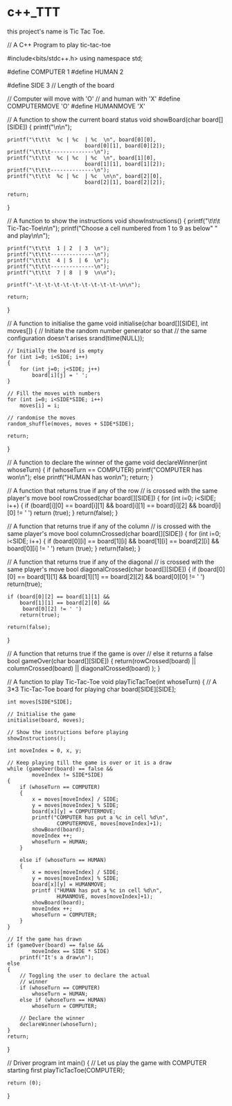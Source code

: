 # c++_TTT
this project's name is Tic Tac Toe.

// A C++ Program to play tic-tac-toe
  
#include<bits/stdc++.h>
using namespace std;
  
#define COMPUTER 1
#define HUMAN 2
  
#define SIDE 3 // Length of the board
  
// Computer will move with 'O'
// and human with 'X'
#define COMPUTERMOVE 'O'
#define HUMANMOVE 'X'
  
// A function to show the current board status
void showBoard(char board[][SIDE])
{
    printf("\n\n");
      
    printf("\t\t\t  %c | %c  | %c  \n", board[0][0],
                             board[0][1], board[0][2]);
    printf("\t\t\t--------------\n");
    printf("\t\t\t  %c | %c  | %c  \n", board[1][0],
                             board[1][1], board[1][2]);
    printf("\t\t\t--------------\n");
    printf("\t\t\t  %c | %c  | %c  \n\n", board[2][0],
                             board[2][1], board[2][2]);
   
    return;
}
  
// A function to show the instructions
void showInstructions()
{
    printf("\t\t\t  Tic-Tac-Toe\n\n");
    printf("Choose a cell numbered from 1 to 9 as below"
            " and play\n\n");
      
    printf("\t\t\t  1 | 2  | 3  \n");
    printf("\t\t\t--------------\n");
    printf("\t\t\t  4 | 5  | 6  \n");
    printf("\t\t\t--------------\n");
    printf("\t\t\t  7 | 8  | 9  \n\n");
      
    printf("-\t-\t-\t-\t-\t-\t-\t-\t-\t-\n\n");
  
    return;
}
  
  
// A function to initialise the game 
void initialise(char board[][SIDE], int moves[])
{
    // Initiate the random number generator so that 
    // the same configuration doesn't arises
    srand(time(NULL)); 
      
    // Initially the board is empty
    for (int i=0; i<SIDE; i++)
    {
        for (int j=0; j<SIDE; j++)
            board[i][j] = ' ';
    }
      
    // Fill the moves with numbers
    for (int i=0; i<SIDE*SIDE; i++)
        moves[i] = i;
  
    // randomise the moves
    random_shuffle(moves, moves + SIDE*SIDE);
      
    return;
}
  
// A function to declare the winner of the game
void declareWinner(int whoseTurn)
{
    if (whoseTurn == COMPUTER)
        printf("COMPUTER has won\n");
    else
        printf("HUMAN has won\n");
    return;
}
  
// A function that returns true if any of the row
// is crossed with the same player's move
bool rowCrossed(char board[][SIDE])
{
    for (int i=0; i<SIDE; i++)
    {
        if (board[i][0] == board[i][1] &&
            board[i][1] == board[i][2] && 
            board[i][0] != ' ')
            return (true);
    }
    return(false);
}
  
// A function that returns true if any of the column
// is crossed with the same player's move
bool columnCrossed(char board[][SIDE])
{
    for (int i=0; i<SIDE; i++)
    {
        if (board[0][i] == board[1][i] &&
            board[1][i] == board[2][i] && 
            board[0][i] != ' ')
            return (true);
    }
    return(false);
}
  
// A function that returns true if any of the diagonal
// is crossed with the same player's move
bool diagonalCrossed(char board[][SIDE])
{
    if (board[0][0] == board[1][1] &&
        board[1][1] == board[2][2] && 
        board[0][0] != ' ')
        return(true);
          
    if (board[0][2] == board[1][1] &&
        board[1][1] == board[2][0] &&
         board[0][2] != ' ')
        return(true);
  
    return(false);
}
  
// A function that returns true if the game is over
// else it returns a false
bool gameOver(char board[][SIDE])
{
    return(rowCrossed(board) || columnCrossed(board)
            || diagonalCrossed(board) );
}
  
// A function to play Tic-Tac-Toe
void playTicTacToe(int whoseTurn)
{
    // A 3*3 Tic-Tac-Toe board for playing 
    char board[SIDE][SIDE];
      
    int moves[SIDE*SIDE];
      
    // Initialise the game
    initialise(board, moves);
      
    // Show the instructions before playing
    showInstructions();
      
    int moveIndex = 0, x, y;
      
    // Keep playing till the game is over or it is a draw
    while (gameOver(board) == false && 
            moveIndex != SIDE*SIDE)
    {
        if (whoseTurn == COMPUTER)
        {
            x = moves[moveIndex] / SIDE;
            y = moves[moveIndex] % SIDE;
            board[x][y] = COMPUTERMOVE;
            printf("COMPUTER has put a %c in cell %d\n",
                    COMPUTERMOVE, moves[moveIndex]+1);
            showBoard(board);
            moveIndex ++;
            whoseTurn = HUMAN;
        }
          
        else if (whoseTurn == HUMAN)
        {
            x = moves[moveIndex] / SIDE;
            y = moves[moveIndex] % SIDE;
            board[x][y] = HUMANMOVE;
            printf ("HUMAN has put a %c in cell %d\n",
                    HUMANMOVE, moves[moveIndex]+1);
            showBoard(board);
            moveIndex ++;
            whoseTurn = COMPUTER;
        }
    }
  
    // If the game has drawn
    if (gameOver(board) == false && 
            moveIndex == SIDE * SIDE)
        printf("It's a draw\n");
    else
    {
        // Toggling the user to declare the actual
        // winner
        if (whoseTurn == COMPUTER)
            whoseTurn = HUMAN;
        else if (whoseTurn == HUMAN)
            whoseTurn = COMPUTER;
          
        // Declare the winner
        declareWinner(whoseTurn);
    }
    return;
}
  
// Driver program
int main()
{
    // Let us play the game with COMPUTER starting first
    playTicTacToe(COMPUTER);
      
    return (0);
}
